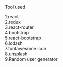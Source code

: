 Tool used

1.react <br>
2.redux <br>
3.react-router <br>
4.bootstrap <br>
5.react-bootstrap <br>
6.lodash <br>
7.fontawesome icon <br>
8.unsplash<br>
9.Random user generator<br>
